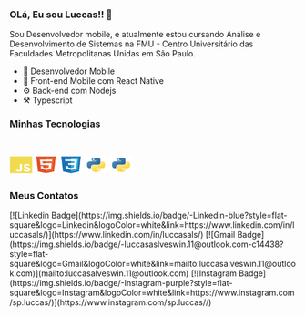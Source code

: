 ### OLá, Eu sou Luccas!! 👋
Sou Desenvolvedor mobile, e atualmente estou cursando Análise e Desenvolvimento de Sistemas na FMU -  Centro Universitário das Faculdades Metropolitanas Unidas em São Paulo.

- 🔭 Desenvolvedor Mobile
- 🌱 Front-end Mobile com React Native
- ⚙️ Back-end com Nodejs
- ⚒️ Typescript
  
  
### Minhas Tecnologias
  
 ##
  
<div  style="display: inline_block"><br>
  <img align="center" alt="Luccas-Js" height="30" width="40" src="https://raw.githubusercontent.com/devicons/devicon/master/icons/javascript/javascript-plain.svg">
  <img align="center" alt="Luccas-HTML" height="30" width="40" src="https://raw.githubusercontent.com/devicons/devicon/master/icons/html5/html5-original.svg">
  <img align="center" alt="Luccas-CSS" height="30" width="40" src="https://raw.githubusercontent.com/devicons/devicon/master/icons/css3/css3-original.svg">
  <img align="center" alt="Luccas-Python" height="30" width="40" src="https://raw.githubusercontent.com/devicons/devicon/master/icons/python/python-original.svg">
  <img align="center" alt="Luccas-React-Native" height="30" width="40" src="https://raw.githubusercontent.com/devicons/devicon/master/icons/python/python-original.svg">
  
</div>

 ##

 ### Meus Contatos
<div> 
 [![Linkedin Badge](https://img.shields.io/badge/-Linkedin-blue?style=flat-square&logo=Linkedin&logoColor=white&link=https://www.linkedin.com/in/luccasals/)](https://www.linkedin.com/in/luccasals/) 
[![Gmail Badge](https://img.shields.io/badge/-luccasaslveswin.11@outlook.com-c14438?style=flat-square&logo=Gmail&logoColor=white&link=mailto:luccasalveswin.11@outlook.com)](mailto:luccasalveswin.11@outlook.com)
[![Instagram Badge](https://img.shields.io/badge/-Instagram-purple?style=flat-square&logo=Instagram&logoColor=white&link=https://www.instagram.com/sp.luccas/)](https://www.instagram.com/sp.luccas//)
 </div>
